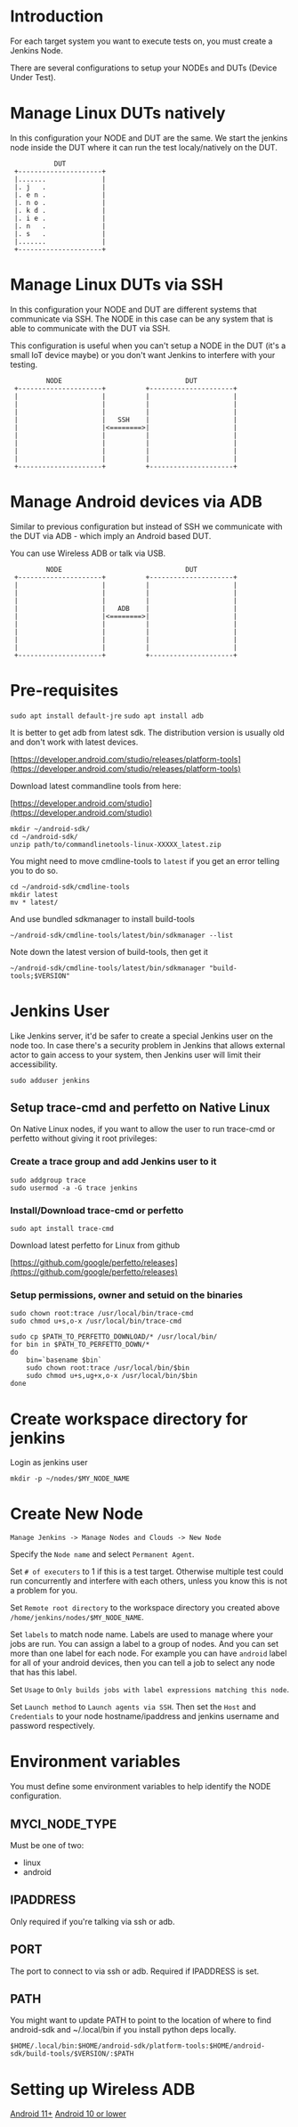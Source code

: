 # Introduction

For each target system you want to execute tests on, you must create a Jenkins
Node.

There are several configurations to setup your NODEs and DUTs (Device Under
Test).

# Manage Linux DUTs natively

In this configuration your NODE and DUT are the same. We start the jenkins node
inside the DUT where it can run the test localy/natively on the DUT.

               DUT
     +---------------------+
     |.......              |
     |. j   .              |
     |. e n .              |
     |. n o .              |
     |. k d .              |
     |. i e .              |
     |. n   .              |
     |. s   .              |
     |.......              |
     +---------------------+

# Manage Linux DUTs via SSH

In this configuration your NODE and DUT are different systems that communicate
via SSH. The NODE in this case can be any system that is able to communicate
with the DUT via SSH.

This configuration is useful when you can't setup a NODE in the DUT (it's
a small IoT device maybe) or you don't want Jenkins to interfere with your
testing.

             NODE                               DUT
     +---------------------+          +---------------------+
     |                     |          |                     |
     |                     |          |                     |
     |                     |          |                     |
     |                     |   SSH    |                     |
     |                     |<========>|                     |
     |                     |          |                     |
     |                     |          |                     |
     |                     |          |                     |
     |                     |          |                     |
     +---------------------+          +---------------------+

# Manage Android devices via ADB

Similar to previous configuration but instead of SSH we communicate with the
DUT via ADB - which imply an Android based DUT.

You can use Wireless ADB or talk via USB.

             NODE                               DUT
     +---------------------+          +---------------------+
     |                     |          |                     |
     |                     |          |                     |
     |                     |          |                     |
     |                     |   ADB    |                     |
     |                     |<========>|                     |
     |                     |          |                     |
     |                     |          |                     |
     |                     |          |                     |
     |                     |          |                     |
     +---------------------+          +---------------------+

# Pre-requisites

`sudo apt install default-jre`
`sudo apt install adb`

It is better to get adb from latest sdk. The distribution version is usually
old and don't work with latest devices.

[https://developer.android.com/studio/releases/platform-tools](https://developer.android.com/studio/releases/platform-tools)

Download latest commandline tools from here:

[https://developer.android.com/studio](https://developer.android.com/studio)

```
mkdir ~/android-sdk/
cd ~/android-sdk/
unzip path/to/commandlinetools-linux-XXXXX_latest.zip
```

You might need to move cmdline-tools to `latest` if you get an error telling
you to do so.

```
cd ~/android-sdk/cmdline-tools
mkdir latest
mv * latest/
```

And use bundled sdkmanager to install build-tools

`~/android-sdk/cmdline-tools/latest/bin/sdkmanager --list`

Note down the latest version of build-tools, then get it

`~/android-sdk/cmdline-tools/latest/bin/sdkmanager "build-tools;$VERSION"`

# Jenkins User

Like Jenkins server, it'd be safer to create a special Jenkins user on the node
too. In case there's a security problem in Jenkins that allows external actor
to gain access to your system, then Jenkins user will limit their
accessibility.

`sudo adduser jenkins`

## Setup trace-cmd and perfetto on Native Linux

On Native Linux nodes, if you want to allow the user to run trace-cmd or
perfetto without giving it root privileges:

### Create a trace group and add Jenkins user to it

```
sudo addgroup trace
sudo usermod -a -G trace jenkins
```

### Install/Download trace-cmd or perfetto

`sudo apt install trace-cmd`

Download latest perfetto for Linux from github

[https://github.com/google/perfetto/releases](https://github.com/google/perfetto/releases)

### Setup permissions, owner and setuid on the binaries

```
sudo chown root:trace /usr/local/bin/trace-cmd
sudo chmod u+s,o-x /usr/local/bin/trace-cmd
```

```
sudo cp $PATH_TO_PERFETTO_DOWNLOAD/* /usr/local/bin/
for bin in $PATH_TO_PERFETTO_DOWN/*
do
	bin=`basename $bin`
	sudo chown root:trace /usr/local/bin/$bin
	sudo chmod u+s,ug+x,o-x /usr/local/bin/$bin
done
```

# Create workspace directory for jenkins

Login as jenkins user

`mkdir -p ~/nodes/$MY_NODE_NAME`

# Create New Node

	Manage Jenkins -> Manage Nodes and Clouds -> New Node

Specify the `Node name` and select `Permanent Agent`.

Set `# of executers` to 1 if this is a test target. Otherwise multiple test
could run concurrently and interfere with each others, unless you know this is
not a problem for you.

Set `Remote root directory` to the workspace directory you created above
`/home/jenkins/nodes/$MY_NODE_NAME`.

Set `labels` to match node name. Labels are used to manage where your jobs are
run. You can assign a label to a group of nodes. And you can set more than one
label for each node. For example you can have `android` label for all of your
android devices, then you can tell a job to select any node that has this
label.

Set `Usage` to `Only builds jobs with label expressions matching this node`.

Set `Launch method` to `Launch agents via SSH`. Then set the `Host` and
`Credentials` to your node hostname/ipaddress and jenkins username and
password respectively.

# Environment variables

You must define some environment variables to help identify the NODE
configuration.

## MYCI_NODE_TYPE

Must be one of two:
- linux
- android

## IPADDRESS

Only required if you're talking via ssh or adb.

## PORT

The port to connect to via ssh or adb. Required if IPADDRESS is set.

## PATH

You might want to update PATH to point to the location of where to find
android-sdk and ~/.local/bin if you install python deps locally.

`$HOME/.local/bin:$HOME/android-sdk/platform-tools:$HOME/android-sdk/build-tools/$VERSION/:$PATH`

# Setting up Wireless ADB

[Android 11+](https://developer.android.com/studio/command-line/adb#connect-to-a-device-over-wi-fi-android-11+)
[Android 10 or lower](https://developer.android.com/studio/command-line/adb#wireless)
